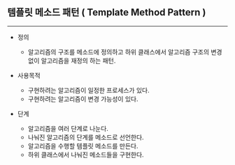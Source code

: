 
## 템플릿 메소드 패턴 ( Template Method Pattern )
----

* 정의
    - 알고리즘의 구조를 메소드에 정의하고 하위 클래스에서 알고리즘 구조의 변경없이 알고리즘을 재정의 하는 패턴.

* 사용목적
    - 구현하려는 알고리즘이 일정한 프로세스가 있다.
    - 구현하려는 알고리즘이 변경 가능성이 있다.

* 단계
    - 알고리즘을 여러 단계로 나눈다.
    - 나눠진 알고리즘의 단계를 메소드로 선언한다.
    - 알고리즘을 수행할 템플릿 메소드를 만든다.
    - 하위 클래스에서 나눠진 메소드들을 구현한다.



